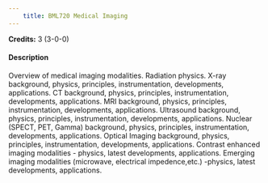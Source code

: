 ```yaml
---
    title: BML720 Medical Imaging
---
```

**Credits:** 3 (3-0-0)



#### Description 
Overview of medical imaging modalities. Radiation physics. X-ray background, physics, principles, instrumentation, developments, applications. CT background, physics, principles, instrumentation, developments, applications. MRI background, physics, principles, instrumentation, developments, applications. Ultrasound background, physics, principles, instrumentation, developments, applications. Nuclear (SPECT, PET, Gamma) background, physics, principles, instrumentation, developments, applications. Optical Imaging background, physics, principles, instrumentation, developments, applications. Contrast enhanced imaging modalities - physics, latest developments, applications. Emerging imaging modalities (microwave, electrical impedence,etc.) -physics, latest developments, applications.